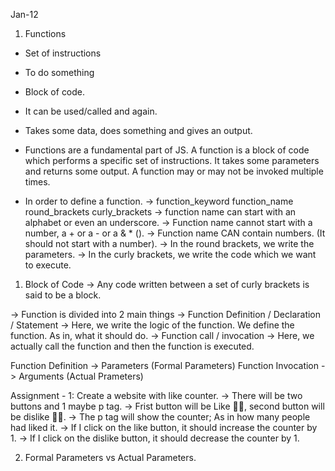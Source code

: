Jan-12
1. Functions
- Set of instructions
- To do something
- Block of code.
- It can be used/called and again.
- Takes some data, does something and gives an output.

- Functions are a fundamental part of JS. A function is a block of code which performs a specific set of instructions. It takes some parameters and returns some output. A function may or may not be invoked multiple times.

- In order to define a function.
-> function_keyword function_name round_brackets curly_brackets
-> function name can start with an alphabet or even an underscore.
-> Function name cannot start with a number, a + or a - or a & * ().
-> Function name CAN contain numbers. (It should not start with a number).
-> In the round brackets, we write the parameters.
-> In the curly brackets, we write the code which we want to execute.

1. Block of Code -> Any code written between a set of curly brackets is said to be a block.

-> Function is divided into 2 main things
-> Function Definition / Declaration / Statement -> Here, we write the logic of the function. We define the function. As in, what it should do.
-> Function call / invocation -> Here, we actually call the function and then the function is executed.


Function Definition -> Parameters (Formal Parameters)
Function Invocation -> Arguments (Actual Prameters)


Assignment - 1: Create a website with like counter.
-> There will be two buttons and 1 maybe p tag.
-> Frist button will be Like 👍🏻, second button will be dislike 👎🏻.
-> The p tag will show the counter; As in how many people had liked it.
-> If I click on the like button, it should increase the counter by 1.
-> If I click on the dislike button, it should decrease the counter by 1.



2. Formal Parameters vs Actual Parameters.
